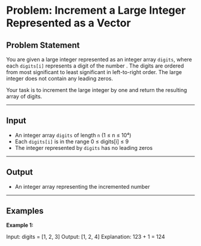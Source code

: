 # Problem: Increment a Large Integer Represented as a Vector

## Problem Statement

You are given a large integer represented as an integer array `digits`, where each `digits[i]` represents a digit of the number . The digits are ordered from most significant to least significant in left-to-right order. The large integer does not contain any leading zeros.

Your task is to increment the large integer by one and return the resulting array of digits.

---

## Input

- An integer array `digits` of length `n` (1 ≤ n ≤ 10⁴)
- Each `digits[i]` is in the range 0 ≤ digits[i] ≤ 9
- The integer represented by `digits` has no leading zeros

---

## Output

- An integer array representing the incremented number

---

## Examples

**Example 1:**

Input: digits = [1, 2, 3]
Output: [1, 2, 4]
Explanation: 123 + 1 = 124
